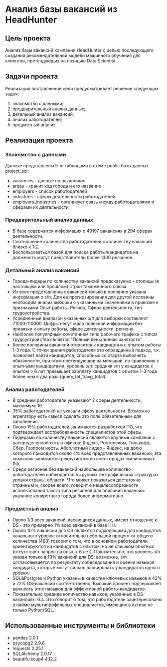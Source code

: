 # Анализ базы вакансий из HeadHunter

## Цель проекта
Анализ базы вакансий компании HeadHunter с целью последующего создания рекомендательной модели машинного обучения для клиентов, претендующих на позицию Data Scientist.

## Задачи проекта
Реализация поставленной цели предусматривает решение следующих задач:

1) знакомство с данными;
2) предварительный анализ данных;
3) детальный анализ вакансий;
4) анализ работодателей;
5) предметный анализ.


## Реализация проекта

### Знакомство с данными
Данные представлены 5-ю таблицами в схеме public базы данных project_sql:
* vacancies - данные по вакансиям 
* areas - хранит код города и его название
* employers - список работодателей
* industries - сферы деятельности работодателей
* employers_industries - организует связь между работодателями и сферами их деятельности

### Предварительный анализ данных
* В базе содержится информация о 49197 вакансиях в 294 сферах деятельности. 
* Соотношение количества работодателей к количеству вакансий близко к 1:2. 
* Воспользоваться базой для поиска работы/кандидатов на должность могут предствавители более 1300 регионов.

### Детальный анализ вакансий
* Города-лидеры по количеству вакансий предсказуемо - столицы (в настоящем или прошлом) стран таможенного союза
* Из всех представленных вакансий только в половине указана информация о з/п. Для ее прогнозирования для другой половины необходим анализ выборки с указанными значениями в привязке к признаками Опыт работы, Регион, Сфера деятельности, тип трудоустройства.
* Усредненный диапазон указанных з/п для выборки составляет 71000-110000. Цифры несут мало полезной информации без привязки к опыту работы, сфере деятельности, региону. 
* Наиболее популярным сочетанием типа рабочего графика с типом трудоустройства является "Полный день/полная занятость" 
* Более половины вакансий относится к кандидатам с опытом работы 1-3 года. С точки зрения работодателя это оправданный подход, т.к. позволяет найти  кандидатов, способных со старта выполнять обязанности, при этом претендующие на меньший, по сравнению с опытными кандидатами, уровень з/п: средняя з/п у кандидатов с опытом > 6 лет превышает зарплату кандидатов с опытом 1-3 года более чем в два раза (query_tot_1/avg_total). 

### Анализ работодателей
* В среднем работодатели указывают 2 сферы деятельности, максимум: 16. 
* 35% работодателей не указали сферу деятельности. Возможно агрегатору есть смысл сделать это поле обязательным для заполнения. 
* Около 15% работодателей занимаются разработкой ПО, что подтверждает востребованность специалистов этой сферы.
* Лидерами по количеству вакансий являются крупные компании с распределенной сетью офисов: Яндекс, Ростелеком, Тинькофф, Сбер, Газпром нефть. Абсолютный лидер - Яндекс, на долю которого приходится около 4% всех представленнных вакансий; эта компания занимается рекрутингом во всех городах-милионниках РФ.
* Среди регионов без вакансий наибольшее количество работодателей наблюдается в крупных географических структурах уровня страны, области. Что может показаться достаточно странным и, скорее всего, говорит о нецелесообразности использования такого типа регионов для описания вакансий: указание конкретного города более информативно

### Предметный анализ
* Около 1/3 всех вакансий, касающихся данных, имеют отношение к DS - это примерно 1% всех вакансий в базе НН.
* Около 10% вакансий для DS являются подходящими для кандидатов начального уровня; относительно небольшой процент от общего количества (483) говорит о том, что в основном работодатели ориентируются на кандидатов с опытом, но не слишком опытных (отсутствует запрос на опыт > 6 лет). Показательно, что уровень з/п указан только в 13% вакансий для DS; возможно, з/п согласовывается по результату собеседования и оценки навыков кандидата, которые могут сильно варьировать у кандидатов одного уровня.
* SQL&Postgres и Python указаны в качестве ключевых навыков в 42% и 72% DS-вакансий соответственно. Высокий процент подчеркивает важность этих навыков для эффективной работы кандидатов.
* Показательно среднее количество навыков, указанных в DS-вакансиях: 6.4. Это говорит о том, что работодатели заинтересованы в найме мультипрофильных специалистов, имеющих в активе не только Python/SQL.  

## Использованные инструменты и библиотеки
* pandas 2.0.1
* psycopg2 2.9.6
* requests 2.25.1
* SQLAlchemy 2.0.17
* beautifulsoup4 4.12.2


